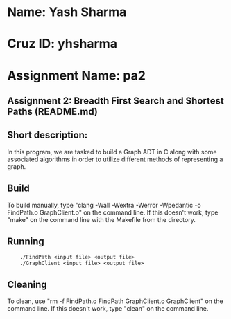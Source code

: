#  Name: Yash Sharma
#  Cruz ID: yhsharma
#  Assignment Name: pa2

## Assignment 2: Breadth First Search and Shortest Paths (README.md)

## Short description:

In this program, we are tasked to build a Graph ADT in C along with some associated algorithms in order to utilize different methods of representing a graph.

## Build

To build manually, type "clang -Wall -Wextra -Werror -Wpedantic -o FindPath.o GraphClient.o" on the command line. If this doesn't work, type "make" on the command line with the Makefile from the directory.

## Running

        ./FindPath <input file> <output file>
        ./GraphClient <input file> <output file>

## Cleaning

To clean, use "rm -f FindPath.o FindPath GraphClient.o GraphClient" on the command line. If this doesn't work, type "clean" on the command line. 
